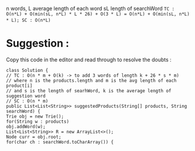 n words,
L average length of each word
sL length of searchWord
`TC : O(n*L) + O(min(sL, n*L) * L * 26) + O(3 * L) = O(n*L) + O(min(sL, n*L) * L);
SC : O(n*L)`
​
# Suggestion :
Copy this code in the editor and read through to resolve the doubts :
```
class Solution {
// TC : O(n * m + O(k) -> to add 3 words of length k + 26 * s * m)
// where n is the products.length and m is the avg length of each product[i]
// and s is the length of searhWord, k is the average length of suggestion word
// SC : O(n * m)
public List<List<String>> suggestedProducts(String[] products, String searchWord) {
Trie obj = new Trie();
for(String w : products)
obj.addWord(w);
List<List<String>> R = new ArrayList<>();
Node curr = obj.root;
for(char ch : searchWord.toCharArray()) {
​